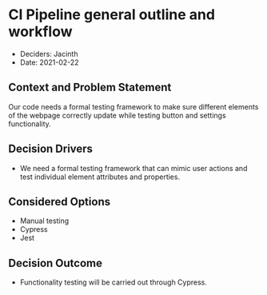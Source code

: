 # CI Pipeline general outline and workflow

* Deciders: Jacinth
* Date: 2021-02-22

## Context and Problem Statement

Our code needs a formal testing framework to make sure different elements of the webpage correctly update while testing button and settings functionality.

## Decision Drivers
* We need a formal testing framework that can mimic user actions and test individual element attributes and properties.

## Considered Options

* Manual testing
* Cypress
* Jest

## Decision Outcome

* Functionality testing will be carried out through Cypress.